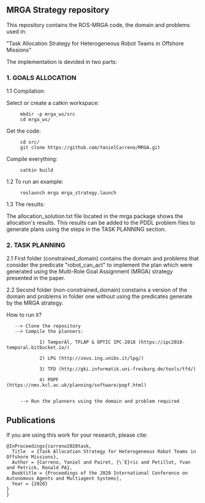 ## MRGA Strategy repository                                       

This repository contains the ROS-MRGA code, the domain and problems used in:

"Task Allocation Strategy for Heterogeneous Robot Teams in Offshore Missions"

The implementation is devided in two parts:


### 1. GOALS ALLOCATION

1.1 Compilation:

   Select or create a catkin workspace:

         mkdir -p mrga_ws/src
         cd mrga_ws/

   Get the code:

         cd src/
         git clone https://github.com/YanielCarreno/MRGA.git

   Compile everything:

         catkin build

1.2 To run an example:

         roslaunch mrga mrga_strategy.launch

1.3 The results:

The allocation_solution.txt file located in the mrga package shows the allocation's results. This results can be added to the PDDL problem files to generate plans using the steps in the TASK PLANNING section.


### 2. TASK PLANNING


2.1 First folder (constrained_domain) contains the domain and problems that consider 
   the predicate "robot_can_act" to implement the plan which were generated using the 
   Multi-Role Goal Assignment (MRGA) strategy presented in the paper.

2.2 Second folder (non-constrained_domain) constains a version of the domain and problems
   in folder one without using the predicates generate by  the MRGA strategy.
   
   How to run it?
   
       --> Clone the repository
       --> Compile the planners:
       
                1) TemporAl, TFLAP & OPTIC IPC-2018 (https://ipc2018-temporal.bitbucket.io/)
       
                2) LPG (http://zeus.ing.unibs.it/lpg/) 
                
                3) TFD (http://gki.informatik.uni-freiburg.de/tools/tfd/)
                
                4) POPF (https://nms.kcl.ac.uk/planning/software/popf.html)
                
                
         --> Run the planners using the domain and problem required
       
## Publications

If you are using this work for your research, please cite:
```
@InProceedings{carreno2020task,
  Title  = {Task Allocation Strategy for Heterogeneous Robot Teams in Offshore Missions},
  Author = {Carreno, Yaniel and Pairet, {\`E}ric and Petillot, Yvan and Petrick, Ronald PA},
  Booktitle = {Proceedings of the 2020 International Conference on Autonomous Agents and Multiagent Systems},
  Year = {2020}
}
}
```
                
